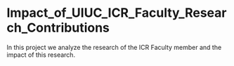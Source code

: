 # Impact_of_UIUC_ICR_Faculty_Research_Contributions
In this project we analyze the research of the ICR Faculty member and the impact of this research.
